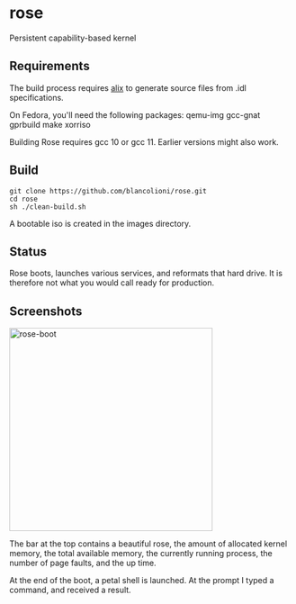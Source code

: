 # rose
Persistent capability-based kernel

## Requirements

The build process requires [alix](https://github.com/blancolioni/alix) to generate source files from .idl specifications.

On Fedora, you'll need the following packages: qemu-img gcc-gnat gprbuild make xorriso 

Building Rose requires gcc 10 or gcc 11.  Earlier versions might also work.

## Build

```
git clone https://github.com/blancolioni/rose.git
cd rose
sh ./clean-build.sh
```

A bootable iso is created in the images directory.

## Status

Rose boots, launches various services, and
reformats that hard drive.  It is therefore not what 
you would call ready for production.

## Screenshots

<img width="361" alt="rose-boot" src="https://user-images.githubusercontent.com/53253609/158064366-a33f056f-e68d-43de-aa72-92bda9d55517.png">

The bar at the top contains a beautiful rose, the amount of allocated kernel memory, the total available memory, the currently running process, the number of page faults, and the up time.

At the end of the boot, a petal shell is launched.  At the prompt I typed a command, and received a result.

